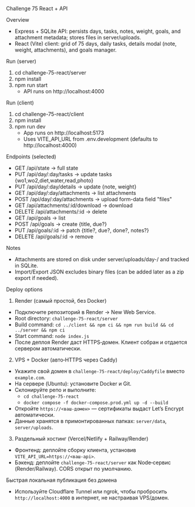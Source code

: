 Challenge 75 React + API

Overview
- Express + SQLite API: persists days, tasks, notes, weight, goals, and attachment metadata; stores files in server/uploads.
- React (Vite) client: grid of 75 days, daily tasks, details modal (note, weight, attachments), and goals manager.

Run (server)
1) cd challenge-75-react/server
2) npm install
3) npm run start
   - API runs on http://localhost:4000

Run (client)
1) cd challenge-75-react/client
2) npm install
3) npm run dev
   - App runs on http://localhost:5173
   - Uses VITE_API_URL from .env.development (defaults to http://localhost:4000)

Endpoints (selected)
- GET  /api/state                     -> full state
- PUT  /api/day/:day/tasks            -> update tasks {wo1,wo2,diet,water,read,photo}
- PUT  /api/day/:day/details          -> update {note, weight}
- GET  /api/day/:day/attachments      -> list attachments
- POST /api/day/:day/attachments      -> upload form-data field "files"
- GET  /api/attachments/:id/download  -> download
- DELETE /api/attachments/:id         -> delete
- GET  /api/goals                     -> list
- POST /api/goals                     -> create {title, due?}
- PUT  /api/goals/:id                 -> patch {title?, due?, done?, notes?}
- DELETE /api/goals/:id               -> remove

Notes
- Attachments are stored on disk under server/uploads/day-<n>/ and tracked in SQLite.
- Import/Export JSON excludes binary files (can be added later as a zip export if needed).

Deploy options
1) Render (самый простой, без Docker)
  - Подключите репозиторий в Render → New Web Service.
  - Root directory: `challenge-75-react/server`
  - Build command:
    `cd ../client && npm ci && npm run build && cd ../server && npm ci`
  - Start command: `node index.js`
  - После деплоя Render даст HTTPS‑домен. Клиент собран и отдается сервером автоматически.

2) VPS + Docker (авто‑HTTPS через Caddy)
  - Укажите свой домен в `challenge-75-react/deploy/Caddyfile` вместо `example.com`.
  - На сервере (Ubuntu): установите Docker и Git.
  - Склонируйте репо и выполните:
    - `cd challenge-75-react`
    - `docker compose -f docker-compose.prod.yml up -d --build`
  - Откройте `https://<ваш-домен>` — сертификаты выдаст Let’s Encrypt автоматически.
  - Данные хранятся в примонтированных папках: `server/data`, `server/uploads`.

3) Раздельный хостинг (Vercel/Netlify + Railway/Render)
  - Фронтенд: деплойте сборку клиента, установив `VITE_API_URL=https://<ваш-api>`.
  - Бэкенд: деплойте `challenge-75-react/server` как Node‑сервис (Render/Railway). CORS открыт по умолчанию.

Быстрая локальная публикация без домена
- Используйте Cloudflare Tunnel или ngrok, чтобы пробросить `http://localhost:4000` в интернет, не настраивая VPS/домен.
